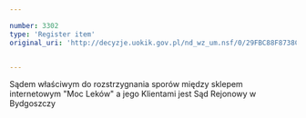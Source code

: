 ```yaml
---

number: 3302
type: 'Register item'
original_uri: 'http://decyzje.uokik.gov.pl/nd_wz_um.nsf/0/29FBC88F8738C46CC1257A30002CF5F0?OpenDocument'


---
```


Sądem właściwym do rozstrzygnania sporów między sklepem internetowym "Moc Leków" a jego Klientami jest Sąd Rejonowy w Bydgoszczy
